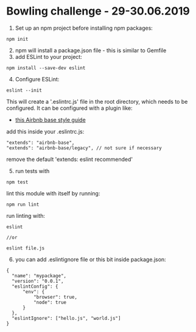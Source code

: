 # Bowling challenge - 29-30.06.2019

1. Set up an npm project before installing npm packages:

```
npm init
```

2. npm will install a package.json file - this is similar to Gemfile
3. add ESLint to your project:

```
npm install --save-dev eslint
```

4. Configure ESLint:

```
eslint --init
```

This will create a '.eslintrc.js' file in the root directory, which needs to be configured. It can be configured with a plugin like:

- [this Airbnb base style guide](https://www.npmjs.com/package/eslint-config-airbnb-base)

add this inside your .eslintrc.js:

```
"extends": "airbnb-base",
"extends": "airbnb-base/legacy", // not sure if necessary
```

remove the default 'extends: eslint recommended'  

5. run tests with

```
npm test
```

lint this module with itself by running:

```
npm run lint
```

run linting with:

```
eslint

//or

eslint file.js
```

6. you can add .eslintignore file or this bit inside package.json:

```
{
  "name": "mypackage",
  "version": "0.0.1",
  "eslintConfig": {
      "env": {
          "browser": true,
          "node": true
      }
  },
  "eslintIgnore": ["hello.js", "world.js"]
}
```

